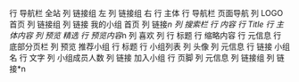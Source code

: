 行 导航栏 全站
    列 链接组 左
    列 链接组 右
行 主体
    行 导航栏 页面导航
        列 LOGO 首页
        列 链接组 
            列 链接 我的小组 首页
            列 链接*n
        列 搜索栏
    行 内容
        行 Title
        行 主体内容
            列 预览 精选
                行 预览内容*n
                    列 喜欢
                    列 
                        行 标题
                        行 缩略内容
                        行 元信息
                行 底部分页栏
            列 预览 推荐小组
                行 标题
                行 小组列表
                    列 头像
                    列 元信息
                        行 链接 小组名
                        行 文字
                            列 小组成员人数
                            列 链接 加入小组
行 页脚
    列 元信息
    列 链接组
        列 链接*n